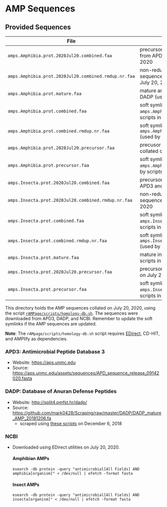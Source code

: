 # AMP Sequences

## Provided Sequences

| File | Description |
|------|-------------|
|`amps.Amphibia.prot.2020Jul20.combined.faa` | precursor and mature amphibian AMP sequences from APD3, DADP, and NCBI collated on July 20, 2020|
|`amps.Amphibia.prot.2020Jul20.combined.rmdup.nr.faa` | non-redundant precursor and mature amphibian AMP sequences from APD3, DADP, and NCBI collated on July 20, 2020|
|`amps.Amphibia.prot.mature.faa` | mature amphibian AMP sequences from APD3 and DADP (used by scripts in rAMPage)|
|`amps.Amphibia.prot.combined.faa` | soft symlink to `amps.Amphibia.prot.2020Jul20.combined.faa` (used by scripts in rAMPage)|
|`amps.Amphibia.prot.combined.rmdup.nr.faa` | soft symlink to `amps.Amphibia.prot.2020Jul20.combined.rmdup.nr.faa` (used by scripts in rAMPage)|
|`amps.Amphibia.prot.2020Jul20.precursor.faa` | precusor amphibian AMP sequences from NCBI collated on July 20, 2020 |
|`amps.Amphibia.prot.precursor.faa` | soft symlink to `amps.Amphibia.prot.2020Jul20.precursor.faa` (used by scripts in rAMPage)|
|`amps.Insecta.prot.2020Jul20.combined.faa` | precursor and mature insect AMP sequences from APD3 and NCBI collated on July 20, 2020|
|`amps.Insecta.prot.2020Jul20.combined.rmdup.nr.faa` | non-redundant precursor and mature insect AMP sequences from APD3 and NCBI collated on July 20, 2020|
|`amps.Insecta.prot.combined.faa` | soft symlink to `amps.Insecta.prot.2020Jul20.combined.faa` (used by scripts in rAMPage)|
|`amps.Insecta.prot.combined.rmdup.nr.faa` | soft symlink to `amps.Insecta.prot.2020Jul20.combined.rmdup.nr.faa` (used by scripts in rAMPage)|
|`amps.Insecta.prot.mature.faa` | mature insect AMP sequences from APD3 (used by scripts in rAMPage)|
|`amps.Insecta.prot.2020Jul20.precursor.faa` | precursor insect AMP sequences from NCBI collated on July 20, 2020|
|`amps.Insecta.prot.precursor.faa` | soft symlink to `amps.Insecta.prot.2020Jul20.precursor.faa` (used by scripts in rAMPage)|

This directory holds the AMP sequences collated on July 20, 2020, using the script [`rAMPage/scripts/homology-db.sh`](../scripts/helpers/homology-db.sh). The sequences were downloaded from APD3, DADP, and NCBI. Remember to update the soft symlinks if the AMP sequences are updated.

**Note**: The `rAMpage/scripts/homology-db.sh` script requires [EDirect](https://www.ncbi.nlm.nih.gov/books/NBK179288/), CD-HIT, and AMPlify as dependencies.

### APD3: Antimicrobial Peptide Database 3

* Website: https://aps.unmc.edu
* Source: https://aps.unmc.edu/assets/sequences/APD_sequence_release_09142020.fasta

### DADP: Database of Anuran Defense Peptides

* Website: http://split4.pmfst.hr/dadp/
* Source: https://github.com/mark0428/Scraping/raw/master/DADP/DADP_mature_AMP_20181206.fa
	* scraped using [these scripts](https://github.com/mark0428/Scraping/tree/master/DADP) on December 6, 2018

### NCBI

* Downloaded using EDirect utilities on July 20, 2020.

	#### Amphibian AMPs
	```shell
	esearch -db protein -query "antimicrobial[All Fields] AND amphibia[organism]" < /dev/null | efetch -format fasta 
	```

	#### Insect AMPs
	```shell
	esearch -db protein -query "antimicrobial[All Fields] AND insecta[organism]" < /dev/null | efetch -format fasta 
	```
